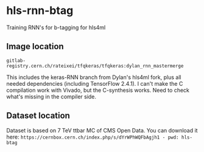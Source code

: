 # hls-rnn-btag
Training RNN's for b-tagging for hls4ml

## Image location
```
gitlab-registry.cern.ch/rateixei/tfqkeras/tfqkeras:dylan_rnn_mastermerge
```

This includes the keras-RNN branch from Dylan's hls4ml fork, plus all needed dependencies (including TensorFlow 2.4.1).
I can't make the C compilation work with Vivado, but the C-synthesis works. Need to check what's missing in the compiler side.

## Dataset location

Dataset is based on 7 TeV ttbar MC of CMS Open Data. You can download it here:
```https://cernbox.cern.ch/index.php/s/dYrWPhWQFbAgjh1 - pwd: hls-btag```
